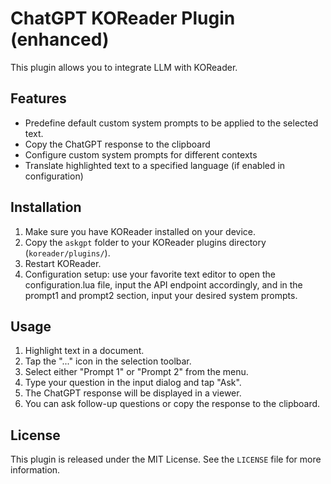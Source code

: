 # ChatGPT KOReader Plugin (enhanced)

This plugin allows you to integrate LLM with KOReader.

## Features

- Predefine default custom system prompts to be applied to the selected text.
- Copy the ChatGPT response to the clipboard
- Configure custom system prompts for different contexts
- Translate highlighted text to a specified language (if enabled in configuration)

## Installation

1. Make sure you have KOReader installed on your device.
2. Copy the `askgpt` folder to your KOReader plugins directory (`koreader/plugins/`).
3. Restart KOReader.
4. Configuration setup: use your favorite text editor to open the configuration.lua file, input the API endpoint accordingly, and in the prompt1 and prompt2 section, input your desired system prompts. 

## Usage

1. Highlight text in a document.
2. Tap the "..." icon in the selection toolbar.
3. Select either "Prompt 1" or "Prompt 2" from the menu.
4. Type your question in the input dialog and tap "Ask".
5. The ChatGPT response will be displayed in a viewer.
6. You can ask follow-up questions or copy the response to the clipboard.


## License

This plugin is released under the MIT License. See the `LICENSE` file for more information.
